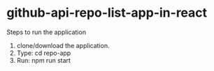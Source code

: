 # github-api-repo-list-app-in-react

Steps to run the application

1. clone/download the application.
2. Type: cd repo-app
3. Run: npm run start
